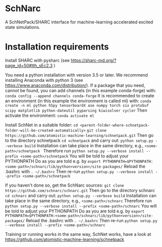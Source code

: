 # SchNarc

A SchNetPack/SHARC interface for machine-learning accelerated excited state simulations.

# Installation requirements

Install SHARC with pysharc (see https://sharc-md.org/?page_id=50#tth_sEc2.3 )

You need a python installation with version 3.5 or later.
We recommend installing Anaconda with python 3 (see https://www.anaconda.com/distribution/).
If a package that you need, cannot be found, you can add channels (in this example conda-forge) with:
``conda config --append channels conda-forge``
It is recommended to create an environment (in this example the environment is called ml) with:
``conda create -n ml python h5py tensorboardX ase numpy torch six protobuf scipy matplotlib python-dateutil pyparsing kiwisolver cycler``
Then activate the environment:
``conda activate ml``

Install SchNet in a suitable folder:
``cd <parent-folder-where-schnetpack-folder-will-be-created-automatically>``
``git clone https://github.com/atomistic-machine-learning/schnetpack.git``
Then go to the directory schnetpack
``cd schnetpack``
and carry out:
``python setup.py --verbose build``
Installation can take place in the same directory, e.g., ``<some-path>/schnetpack ``
Therefore run
``python setup.py --verbose install --prefix <some-path>/schnetpack``
You will be told to adjust your PYTHONPATH
Do as you are told e.g. by 
``export PYTHONPATH=$PYTHONPATH:<some-path>/schnarc/lib/python<version>/site-packages/``
Reload the .bashrc with
``. ~/.bashrc``
Then re-run
``python setup.py --verbose install --prefix <some-path>/schnetpack``


If you haven't done so, get the SchNarc sources:
``git clone https://github.com/schnarc/schnarc.git``
Then go to the directory schnarc
``cd schnarc``
and carry out:
``python setup.py --verbose build``
Installation can take place in the same directory, e.g., ``<some-path>/schnarc`` 
Therefore run
``python setup.py --verbose install --prefix <some-path>/schnarc``
You will be told to adjust your PYTHONPATH
Do as you are told e.g. by 
``export PYTHONPATH=$PYTHONPATH:<some-path>/schnarc/lib/python<version>/site-packages/``
Reload the .bashrc with
``. ~/.bashrc``
Then re-run
``python setup.py --verbose install --prefix <some-path>/schnarc``

Training or running works in the same way, SchNet works, have a look at https://github.com/atomistic-machine-learning/schnetpack
